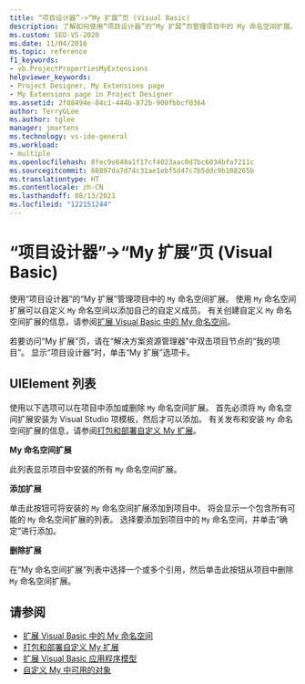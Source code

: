 ```yaml
---
title: “项目设计器”->“My 扩展”页 (Visual Basic)
description: 了解如何使用“项目设计器”的“My 扩展”页管理项目中的 My 命名空间扩展。
ms.custom: SEO-VS-2020
ms.date: 11/04/2016
ms.topic: reference
f1_keywords:
- vb.ProjectPropertiesMyExtensions
helpviewer_keywords:
- Project Designer, My Extensions page
- My Extensions page in Project Designer
ms.assetid: 2f08494e-84c1-444b-872b-900fbbcf0364
author: TerryGLee
ms.author: tglee
manager: jmartens
ms.technology: vs-ide-general
ms.workload:
- multiple
ms.openlocfilehash: 8fec9e648a1f17cf4023aac0d7bc6034bfa7211c
ms.sourcegitcommit: 68897da7d74c31ae1ebf5d47c7b5ddc9b108265b
ms.translationtype: HT
ms.contentlocale: zh-CN
ms.lasthandoff: 08/13/2021
ms.locfileid: "122151244"
---
```

# <a name="my-extensions-page-project-designer-visual-basic"></a>“项目设计器”->“My 扩展”页 (Visual Basic)
使用“项目设计器”的“My 扩展”管理项目中的 `My` 命名空间扩展。 使用 `My` 命名空间扩展可以自定义 `My` 命名空间以添加自己的自定义成员。 有关创建自定义 `My` 命名空间扩展的信息，请参阅[扩展 Visual Basic 中的 My 命名空间](/dotnet/visual-basic/developing-apps/customizing-extending-my/extending-the-my-namespace)。

若要访问“My 扩展”页，请在“解决方案资源管理器”中双击项目节点的“我的项目”。 显示“项目设计器”时，单击“My 扩展”选项卡。

## <a name="uielement-list"></a>UIElement 列表
使用以下选项可以在项目中添加或删除 `My` 命名空间扩展。 首先必须将 `My` 命名空间扩展安装为 Visual Studio 项模板，然后才可以添加。 有关发布和安装 `My` 命名空间扩展的信息，请参阅[打包和部署自定义 My 扩展](/dotnet/visual-basic/developing-apps/customizing-extending-my/packaging-and-deploying-custom-my-extensions)。

 **My 命名空间扩展**

此列表显示项目中安装的所有 `My` 命名空间扩展。

 **添加扩展**

单击此按钮可将安装的 `My` 命名空间扩展添加到项目中。 将会显示一个包含所有可能的 `My` 命名空间扩展的列表。 选择要添加到项目中的 `My` 命名空间，并单击“确定”进行添加。

 **删除扩展**

在“My 命名空间扩展”列表中选择一个或多个引用，然后单击此按钮从项目中删除 `My` 命名空间扩展。

## <a name="see-also"></a>请参阅

- [扩展 Visual Basic 中的 My 命名空间](/dotnet/visual-basic/developing-apps/customizing-extending-my/extending-the-my-namespace)
- [打包和部署自定义 My 扩展](/dotnet/visual-basic/developing-apps/customizing-extending-my/packaging-and-deploying-custom-my-extensions)
- [扩展 Visual Basic 应用程序模型](/dotnet/visual-basic/developing-apps/customizing-extending-my/extending-the-visual-basic-application-model)
- [自定义 My 中可用的对象](/dotnet/visual-basic/developing-apps/customizing-extending-my/customizing-which-objects-are-available-in-my)
